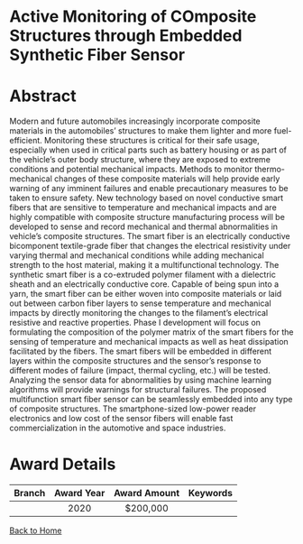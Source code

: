 
Active Monitoring of COmposite Structures through Embedded Synthetic Fiber Sensor
=================================================================================

# Abstract


Modern and future automobiles increasingly incorporate composite materials in the automobiles’ structures to make them lighter and more fuel-efficient. Monitoring these structures is critical for their safe usage, especially when used in critical parts such as battery housing or as part of the vehicle’s outer body structure, where they are exposed to extreme conditions and potential mechanical impacts. Methods to monitor thermo-mechanical changes of these composite materials will help provide early warning of any imminent failures and enable precautionary measures to be taken to ensure safety. New technology based on novel conductive smart fibers that are sensitive to temperature and mechanical impacts and are highly compatible with composite structure manufacturing process will be developed to sense and record mechanical and thermal abnormalities in vehicle’s composite structures. The smart fiber is an electrically conductive bicomponent textile-grade fiber that changes the electrical resistivity under varying thermal and mechanical conditions while adding mechanical strength to the host material, making it a multifunctional technology. The synthetic smart fiber is a co-extruded polymer filament with a dielectric sheath and an electrically conductive core. Capable of being spun into a yarn, the smart fiber can be either woven into composite materials or laid out between carbon fiber layers to sense temperature and mechanical impacts by directly monitoring the changes to the filament’s electrical resistive and reactive properties. Phase I development will focus on formulating the composition of the polymer matrix of the smart fibers for the sensing of temperature and mechanical impacts as well as heat dissipation facilitated by the fibers. The smart fibers will be embedded in different layers within the composite structures and the sensor’s response to different modes of failure (impact, thermal cycling, etc.) will be tested. Analyzing the sensor data for abnormalities by using machine learning algorithms will provide warnings for structural failures. The proposed multifunction smart fiber sensor can be seamlessly embedded into any type of composite structures. The smartphone-sized low-power reader electronics and low cost of the sensor fibers will enable fast commercialization in the automotive and space industries.  

# Award Details

|Branch|Award Year|Award Amount|Keywords|
| :---: | :---: | :---: | :---: |
||2020|$200,000||
  
  


[Back to Home](https://github.com/chrischow/dod_sbir_awards#23)